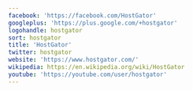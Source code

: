 ```yaml
---
facebook: 'https://facebook.com/HostGator'
googleplus: 'https://plus.google.com/+hostgator'
logohandle: hostgator
sort: hostgator
title: 'HostGator'
twitter: hostgator
website: 'https://www.hostgator.com/'
wikipedia: https://en.wikipedia.org/wiki/HostGator
youtube: 'https://youtube.com/user/hostgator'
---
```

